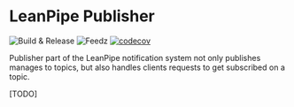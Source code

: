 # LeanPipe Publisher

![Build & Release](https://github.com/leancodepl/leanpipe/actions/workflows/publisher_cd.yml/badge.svg)
![Feedz](https://img.shields.io/feedz/v/leancode/public/LeanPipe)
[![codecov](https://codecov.io/gh/leancodepl/leanpipe/graph/badge.svg?token=LZIAEF100M)](https://codecov.io/gh/leancodepl/leanpipe)

Publisher part of the LeanPipe notification system not only publishes manages to topics, but also handles clients requests to get subscribed on a topic.

[TODO]
